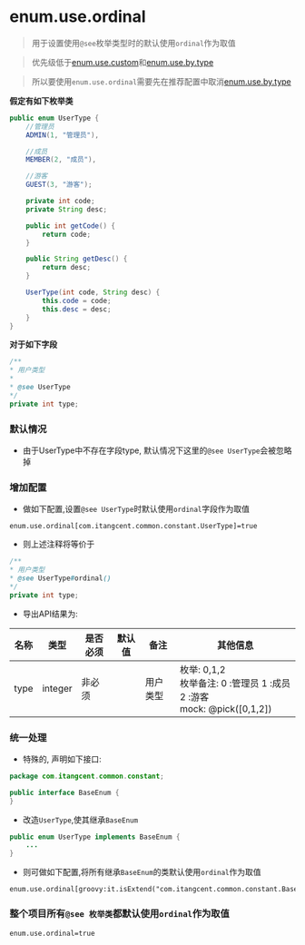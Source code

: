 # enum.use.ordinal

> 用于设置使用`@see`枚举类型时的默认使用`ordinal`作为取值

> 优先级低于[enum.use.custom](enum_use_custom.md)和[enum.use.by.type](enum_use_by_type.md)

> 所以要使用`enum.use.ordinal`需要先在推荐配置中取消[enum.use.by.type](enum_use_by_type.md)


**假定有如下枚举类** 

```java
public enum UserType {
    //管理员
    ADMIN(1, "管理员"),

    //成员
    MEMBER(2, "成员"),

    //游客
    GUEST(3, "游客");

    private int code;
    private String desc;

    public int getCode() {
        return code;
    }

    public String getDesc() {
        return desc;
    }

    UserType(int code, String desc) {
        this.code = code;
        this.desc = desc;
    }
}
```

**对于如下字段**

```java
/**
* 用户类型
*
* @see UserType
*/
private int type;
```

### 默认情况

- 由于UserType中不存在字段type, 默认情况下这里的`@see UserType`会被忽略掉

### 增加配置

- 做如下配置,设置`@see UserType`时默认使用`ordinal`字段作为取值

```properties
enum.use.ordinal[com.itangcent.common.constant.UserType]=true
```

- 则上述注释将等价于

```java
/**
* 用户类型
* @see UserType#ordinal()
*/
private int type;
```

- 导出API结果为:

| 名称 | 类型 | 是否必须 | 默认值 | 备注 | 其他信息 |
| --- | --- | --- | --- | --- | --- |
| type | integer | 非必须 | | 用户类型 | 枚举: 0,1,2<br>枚举备注: 0 :管理员 1 :成员 2 :游客<br>mock: @pick([0,1,2])



### 统一处理

- 特殊的, 声明如下接口:

```java
package com.itangcent.common.constant;

public interface BaseEnum {
}
```

- 改造`UserType`,使其继承`BaseEnum`

```java
public enum UserType implements BaseEnum {
    ...
}
```

- 则可做如下配置,将所有继承`BaseEnum`的类默认使用`ordinal`作为取值

```properties
enum.use.ordinal[groovy:it.isExtend("com.itangcent.common.constant.BaseEnum")]=true
```

### 整个项目所有`@see 枚举类`都默认使用`ordinal`作为取值


```properties
enum.use.ordinal=true
```

